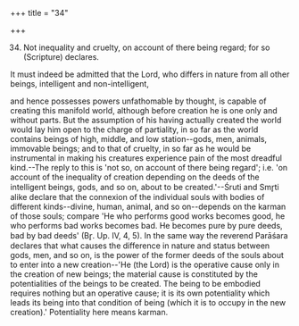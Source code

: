 +++
title = "34"

+++


34. Not inequality and cruelty, on account of there being regard; for so (Scripture) declares.

It must indeed be admitted that the Lord, who differs in nature from all other beings, intelligent and non-intelligent,

and hence possesses powers unfathomable by thought, is capable of creating this manifold world, although before creation he is one only and without parts. But the assumption of his having actually created the world would lay him open to the charge of partiality, in so far as the world contains beings of high, middle, and low station--gods, men, animals, immovable beings; and to that of cruelty, in so far as he would be instrumental in making his creatures experience pain of the most dreadful kind.--The reply to this is 'not so, on account of there being regard'; i.e. 'on account of the inequality of creation depending on the deeds of the intelligent beings, gods, and so on, about to be created.'--Śruti and Smr̥ti alike declare that the connexion of the individual souls with bodies of different kinds--divine, human, animal, and so on--depends on the karman of those souls; compare 'He who performs good works becomes good, he who performs bad works becomes bad. He becomes pure by pure deeds, bad by bad deeds' (Br̥. Up. IV, 4, 5). In the same way the reverend Parāśara declares that what causes the difference in nature and status between gods, men, and so on, is the power of the former deeds of the souls about to enter into a new creation--'He (the Lord) is the operative cause only in the creation of new beings; the material cause is constituted by the potentialities of the beings to be created. The being to be embodied requires nothing but an operative cause; it is its own potentiality which leads its being into that condition of being (which it is to occupy in the new creation).' Potentiality here means karman.

